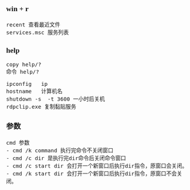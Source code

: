 <span  style="font-family: Simsun,serif; font-size: 17px; ">

### win + r

~~~
recent 查看最近文件
services.msc 服务列表
~~~

### help

~~~  
copy help/?
命令 help/?

ipconfig   ip   
hostname   计算机名
shutdown -s  -t 3600 一小时后关机
rdpclip.exe 复制黏贴服务
~~~

### 参数

~~~
cmd 参数
- cmd /k command 执行完命令不关闭窗口
- cmd /c dir 是执行完dir命令后关闭命令窗口
- cmd /c start dir 会打开一个新窗口后执行dir指令，原窗口会关闭。
- cmd /k start dir 会打开一个新窗口后执行dir指令，原窗口不会关闭。
~~~

</span>